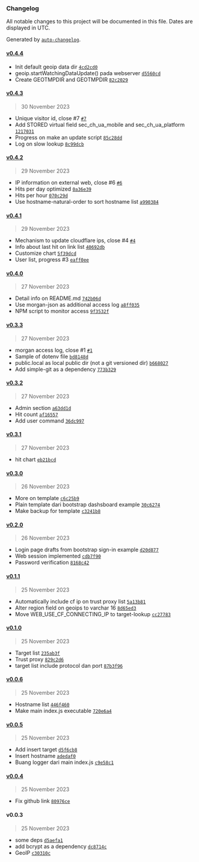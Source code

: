 ### Changelog

All notable changes to this project will be documented in this file. Dates are displayed in UTC.

Generated by [`auto-changelog`](https://github.com/CookPete/auto-changelog).

#### [v0.4.4](https://github.com/kucingbasah737/redirector/compare/v0.4.3...v0.4.4)

- Init default geoip data dir [`4cd2cd0`](https://github.com/kucingbasah737/redirector/commit/4cd2cd067f37cdd38120d2e19b19d93176833e44)
- geoip.startWatchingDataUpdate() pada webserver [`d5560cd`](https://github.com/kucingbasah737/redirector/commit/d5560cd84bce672b854dc2d5f17efb2ccf3ddc0a)
- Create GEOTMPDIR and GEOTMPDIR [`82c2029`](https://github.com/kucingbasah737/redirector/commit/82c20292839de3d555726cc0b49cba505d0c7a9b)

#### [v0.4.3](https://github.com/kucingbasah737/redirector/compare/v0.4.2...v0.4.3)

> 30 November 2023

- Unique visitor id, close #7 [`#7`](https://github.com/kucingbasah737/redirector/issues/7)
- Add STORED virtual field sec_ch_ua_mobile and sec_ch_ua_platform [`1217031`](https://github.com/kucingbasah737/redirector/commit/12170316dc044c1711c040574c1c81c6f14a663f)
- Progress on make an update script [`85c28dd`](https://github.com/kucingbasah737/redirector/commit/85c28dd507f7f29d1da598eb0ca96d84d2dc6c0c)
- Log on slow lookup [`8c99dcb`](https://github.com/kucingbasah737/redirector/commit/8c99dcb26b47d1b7a2a823a26293de0c3a8b9b9a)

#### [v0.4.2](https://github.com/kucingbasah737/redirector/compare/v0.4.1...v0.4.2)

> 29 November 2023

- IP information on external web, close #6 [`#6`](https://github.com/kucingbasah737/redirector/issues/6)
- Hits per day optimized [`0a36e39`](https://github.com/kucingbasah737/redirector/commit/0a36e3922b432698d596f114ee75850e575035bc)
- Hits per hour [`070c29d`](https://github.com/kucingbasah737/redirector/commit/070c29dd5e795d06ac897d44684cff20c0b01133)
- Use hostname-natural-order to sort hostname list [`a990384`](https://github.com/kucingbasah737/redirector/commit/a990384de0baaf9e7bb8d2c96a848be023a20f91)

#### [v0.4.1](https://github.com/kucingbasah737/redirector/compare/v0.4.0...v0.4.1)

> 29 November 2023

- Mechanism to update cloudflare ips, close #4 [`#4`](https://github.com/kucingbasah737/redirector/issues/4)
- Info about last hit on link list [`40692db`](https://github.com/kucingbasah737/redirector/commit/40692db3a40ed0c7dc4a82004a244277a75fdfbf)
- Customize chart [`5f39dcd`](https://github.com/kucingbasah737/redirector/commit/5f39dcd9468cc5a9d45a7602d6c45c0b69a2e76b)
- User list, progress #3 [`eaff0ee`](https://github.com/kucingbasah737/redirector/commit/eaff0ee232f73d2a80b3f3f9bf5a62792cb4dae4)

#### [v0.4.0](https://github.com/kucingbasah737/redirector/compare/v0.3.3...v0.4.0)

> 27 November 2023

- Detail info on README.md [`742b06d`](https://github.com/kucingbasah737/redirector/commit/742b06ddf86fd196992cd62825893e5aba0cd057)
- Use morgan-json as additional access log [`a8ff035`](https://github.com/kucingbasah737/redirector/commit/a8ff035d6a7ad13e5ffe7d712e11a3c9708d242a)
- NPM script to monitor access [`9f3532f`](https://github.com/kucingbasah737/redirector/commit/9f3532ff82183f696e3d7d56a92bd014a01f7229)

#### [v0.3.3](https://github.com/kucingbasah737/redirector/compare/v0.3.2...v0.3.3)

> 27 November 2023

- morgan access log, close #1 [`#1`](https://github.com/kucingbasah737/redirector/issues/1)
- Sample of dotenv file [`bd8148d`](https://github.com/kucingbasah737/redirector/commit/bd8148dead3ad3764153de0743957389653531a2)
- public.local as local public dir (not a git versioned dir) [`b668027`](https://github.com/kucingbasah737/redirector/commit/b6680273ffc408fe5cd3e1c3b4fc78a7cdf46aaa)
- Add simple-git as a dependency [`773b329`](https://github.com/kucingbasah737/redirector/commit/773b329387499f530a406daf848a8189976334e3)

#### [v0.3.2](https://github.com/kucingbasah737/redirector/compare/v0.3.1...v0.3.2)

> 27 November 2023

- Admin section [`a63dd1d`](https://github.com/kucingbasah737/redirector/commit/a63dd1d01e6f425ab196fdf1e21086e8cec181f1)
- Hit count [`af16557`](https://github.com/kucingbasah737/redirector/commit/af165573a223c960cb5a3705ee4849d1349444e6)
- Add user command [`36dc997`](https://github.com/kucingbasah737/redirector/commit/36dc997bf7e397e85efbdc4fa7d479e34b6a6748)

#### [v0.3.1](https://github.com/kucingbasah737/redirector/compare/v0.3.0...v0.3.1)

> 27 November 2023

- hit chart [`eb21bcd`](https://github.com/kucingbasah737/redirector/commit/eb21bcd5ff21ad3c80df46d329fa95367256eba6)

#### [v0.3.0](https://github.com/kucingbasah737/redirector/compare/v0.2.0...v0.3.0)

> 26 November 2023

- More on template [`c6c25b9`](https://github.com/kucingbasah737/redirector/commit/c6c25b91a5ef6990aa8a082dfbba7ee2dc174f5e)
- Plain template dari bootstrap dashsboard example [`30c6274`](https://github.com/kucingbasah737/redirector/commit/30c6274678341ce3046a23bbd728e8c96cf2aa0c)
- Make backup for template [`c3241b8`](https://github.com/kucingbasah737/redirector/commit/c3241b880b3f748b2001a7d2bc57eb4612fb5d7b)

#### [v0.2.0](https://github.com/kucingbasah737/redirector/compare/v0.1.1...v0.2.0)

> 26 November 2023

- Login page drafts from bootstrap sign-in example [`d20d877`](https://github.com/kucingbasah737/redirector/commit/d20d877f97cccd6024042522741664c5a3805843)
- Web session implemented [`cdb7f90`](https://github.com/kucingbasah737/redirector/commit/cdb7f90b4c6eb09d22c1d8af5f755fb9de6aad8a)
- Password verification [`8168c42`](https://github.com/kucingbasah737/redirector/commit/8168c426cb694e0a2dc2988f364c05e15cbf2a14)

#### [v0.1.1](https://github.com/kucingbasah737/redirector/compare/v0.1.0...v0.1.1)

> 25 November 2023

- Automatically include cf ip on trust proxy list [`5a13b81`](https://github.com/kucingbasah737/redirector/commit/5a13b81e0afe49e3e2495acd5c23cd6dc80fd818)
- Alter region field on geoips to varchar 16 [`8d65ed3`](https://github.com/kucingbasah737/redirector/commit/8d65ed38cf93e188af1432a004bfe263cf130dd0)
- Move WEB_USE_CF_CONNECTING_IP to target-lookup [`cc27783`](https://github.com/kucingbasah737/redirector/commit/cc27783df2e3ae1d052ca4c9162c0c47b335f6e6)

#### [v0.1.0](https://github.com/kucingbasah737/redirector/compare/v0.0.6...v0.1.0)

> 25 November 2023

- Target list [`235ab3f`](https://github.com/kucingbasah737/redirector/commit/235ab3fd9551112e27e1f97ba130bec3eb43924b)
- Trust proxy [`829c2d6`](https://github.com/kucingbasah737/redirector/commit/829c2d6a887f01c6bc046a4e632bc76537c433f7)
- target list include protocol dan port [`87b3f96`](https://github.com/kucingbasah737/redirector/commit/87b3f9677b854643512d7855856d25d3be71add3)

#### [v0.0.6](https://github.com/kucingbasah737/redirector/compare/v0.0.5...v0.0.6)

> 25 November 2023

- Hostname list [`446f460`](https://github.com/kucingbasah737/redirector/commit/446f460f456928940723889bb4e5ceb008df4b7a)
- Make main index.js executable [`720e6a4`](https://github.com/kucingbasah737/redirector/commit/720e6a4a677d073099237cd141b0f9dc5735c1ca)

#### [v0.0.5](https://github.com/kucingbasah737/redirector/compare/v0.0.4...v0.0.5)

> 25 November 2023

- Add insert target [`d5f6cb8`](https://github.com/kucingbasah737/redirector/commit/d5f6cb8c59c749a350eab56158cf4e1998b38682)
- Insert hostname [`adedaf0`](https://github.com/kucingbasah737/redirector/commit/adedaf0ec9546b0d249a911b9d7dd78533bd5eb0)
- Buang logger dari main index.js [`c9e58c1`](https://github.com/kucingbasah737/redirector/commit/c9e58c169af7c6e90502cc1567b40004c0af2fa5)

#### [v0.0.4](https://github.com/kucingbasah737/redirector/compare/v0.0.3...v0.0.4)

> 25 November 2023

- Fix github link [`80976ce`](https://github.com/kucingbasah737/redirector/commit/80976ceac9ef72d4df26abbd5211b528b957181d)

#### v0.0.3

> 25 November 2023

- some deps [`d5aefa1`](https://github.com/kucingbasah737/redirector/commit/d5aefa1bdbb84f7f641881bbb07e893bb185b3bc)
- add bcrypt as a dependency [`dc8714c`](https://github.com/kucingbasah737/redirector/commit/dc8714cdd256232dc1929e1b3c313b4ddcf00a12)
- GeoIP [`c30310c`](https://github.com/kucingbasah737/redirector/commit/c30310c91d16ec0040f789bd684470f799e522ad)
